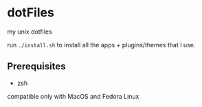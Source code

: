 # dotFiles
my unix dotfiles

run ``./install.sh`` to install all the apps + plugins/themes that I use.

## Prerequisites
- zsh
  
compatible only with MacOS and Fedora Linux
